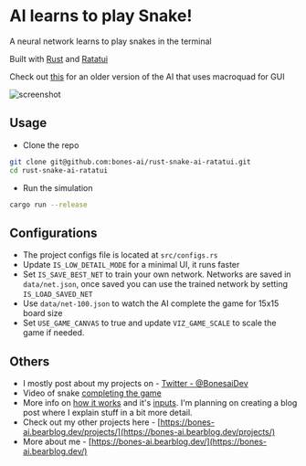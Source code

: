 # AI learns to play Snake!
A neural network learns to play snakes in the terminal

Built with [Rust](https://www.rust-lang.org/) and [Ratatui](https://ratatui.rs/)

Check out [this](https://github.com/bones-ai/rust-snake-ai) for an older version of the AI that uses macroquad for GUI

![screenshot](/screenshot.png)


## Usage
- Clone the repo
```bash
git clone git@github.com:bones-ai/rust-snake-ai-ratatui.git
cd rust-snake-ai-ratatui
```
- Run the simulation
```bash
cargo run --release
```

## Configurations
- The project configs file is located at `src/configs.rs`
- Update `IS_LOW_DETAIL_MODE` for a minimal UI, it runs faster
- Set `IS_SAVE_BEST_NET` to train your own network. Networks are saved in `data/net.json`, once saved you can use the trained network by setting `IS_LOAD_SAVED_NET`
- Use `data/net-100.json` to watch the AI complete the game for 15x15 board size
- Set `USE_GAME_CANVAS` to true and update `VIZ_GAME_SCALE` to scale the game if needed.

## Others
- I mostly post about my projects on - [Twitter - @BonesaiDev](https://x.com/BonesaiDev)
- Video of snake [completing the game](https://x.com/BonesaiDev/status/1806738659296891032)
- More info on [how it works](https://twitter.com/BonesaiDev/status/1804941703431991473) and it's [inputs](https://twitter.com/BonesaiDev/status/1804941885158686831). I'm planning on creating a blog post where I explain stuff in a bit more detail.
- Check out my other projects here - [https://bones-ai.bearblog.dev/projects/](https://bones-ai.bearblog.dev/projects/)
- More about me - [https://bones-ai.bearblog.dev/](https://bones-ai.bearblog.dev/)
